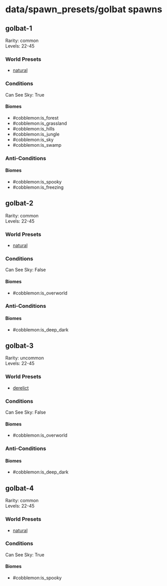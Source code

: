# data/spawn_presets/golbat spawns  
  
## golbat-1  
Rarity: common  
Levels: 22-45  
  
### World Presets  
* [natural](/data/spawn_data/natural.md)  
  
### Conditions  
Can See Sky: True  
  
#### Biomes  
  * #cobblemon:is_forest
  * #cobblemon:is_grassland
  * #cobblemon:is_hills
  * #cobblemon:is_jungle
  * #cobblemon:is_sky
  * #cobblemon:is_swamp
  
  
### Anti-Conditions  
  
#### Biomes  
  * #cobblemon:is_spooky
  * #cobblemon:is_freezing
  
  
## golbat-2  
Rarity: common  
Levels: 22-45  
  
### World Presets  
* [natural](/data/spawn_data/natural.md)  
  
### Conditions  
Can See Sky: False  
  
#### Biomes  
  * #cobblemon:is_overworld
  
  
### Anti-Conditions  
  
#### Biomes  
  * #cobblemon:is_deep_dark
  
  
## golbat-3  
Rarity: uncommon  
Levels: 22-45  
  
### World Presets  
* [derelict](/data/spawn_data/derelict.md)  
  
### Conditions  
Can See Sky: False  
  
#### Biomes  
  * #cobblemon:is_overworld
  
  
### Anti-Conditions  
  
#### Biomes  
  * #cobblemon:is_deep_dark
  
  
## golbat-4  
Rarity: common  
Levels: 22-45  
  
### World Presets  
* [natural](/data/spawn_data/natural.md)  
  
### Conditions  
Can See Sky: True  
  
#### Biomes  
  * #cobblemon:is_spooky
  
